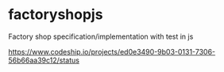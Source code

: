 factoryshopjs
=============

Factory shop specification/implementation with test in js

https://www.codeship.io/projects/ed0e3490-9b03-0131-7306-56b66aa39c12/status